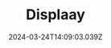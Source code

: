 ---
title: Displaay
url: https://displaay.net
date: "2024-03-24T14:09:03.039Z"
collection:
  - Foundry
type: Collections
---